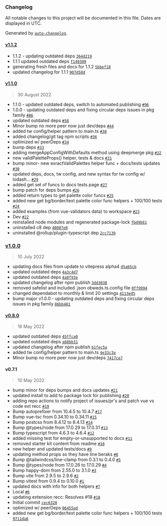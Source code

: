 ### Changelog

All notable changes to this project will be documented in this file. Dates are displayed in UTC.

Generated by [`auto-changelog`](https://github.com/CookPete/auto-changelog).

#### [v1.1.2](https://github.com/obewds/vue-component-helpers/compare/v1.1.0...v1.1.2)

- 1.1.2 - updating outdated deps [`364d219`](https://github.com/obewds/vue-component-helpers/commit/364d219a46ccd31d7c00e2a1d5ad0214a7139944)
- 1.1.1 updated outdated deps [`f140309`](https://github.com/obewds/vue-component-helpers/commit/f140309c0839804e7e07ce6c30410b3cb725707c)
- generating fresh files and docs for 1.1.2 [`5bbef18`](https://github.com/obewds/vue-component-helpers/commit/5bbef181bbb94c4c9cfc9623d908a4bbbe1bc537)
- updated changelog for 1.1.1 [`907d50d`](https://github.com/obewds/vue-component-helpers/commit/907d50daef98757f35a5319703458f7c919ff50b)

#### [v1.1.0](https://github.com/obewds/vue-component-helpers/compare/v1.0.0...v1.1.0)

> 30 August 2022

- 1.1.0 - updated outdated deps, switch to automated publishing [`#96`](https://github.com/obewds/vue-component-helpers/pull/96)
- 1.0.0 - updating outdated deps and fixing circular deps issues in pkg family [`#86`](https://github.com/obewds/vue-component-helpers/pull/86)
- updated outdated deps [`#58`](https://github.com/obewds/vue-component-helpers/pull/58)
- Minor bump no more peer now just dev/deps [`#44`](https://github.com/obewds/vue-component-helpers/pull/44)
- added tw config/helper pattern to main.ts [`#38`](https://github.com/obewds/vue-component-helpers/pull/38)
- added changelog/git tag npm scripts [`#36`](https://github.com/obewds/vue-component-helpers/pull/36)
- optimized w/ peerDeps [`#34`](https://github.com/obewds/vue-component-helpers/pull/34)
- bump deps [`#33`](https://github.com/obewds/vue-component-helpers/pull/33)
- adding mergeAppConfigWithDefaults method using deepmerge pkg [`#32`](https://github.com/obewds/vue-component-helpers/pull/32)
- new validPaletteProps() helper, tests & docs [`#31`](https://github.com/obewds/vue-component-helpers/pull/31)
- bump minor- new exractValidPalettes helper func + docs/tests updates [`#30`](https://github.com/obewds/vue-component-helpers/pull/30)
- updated deps, docs, tw config, and new syntax for tw config w/ lodash… [`#29`](https://github.com/obewds/vue-component-helpers/pull/29)
- added get set of funcs to docs tests page [`#27`](https://github.com/obewds/vue-component-helpers/pull/27)
- bump patch for deps bumps [`#26`](https://github.com/obewds/vue-component-helpers/pull/26)
- added return types to get palette color funcs [`#25`](https://github.com/obewds/vue-component-helpers/pull/25)
- added new get bg/border/text palette color func helpers + 100/100 tests [`#24`](https://github.com/obewds/vue-component-helpers/pull/24)
- added examples (from vue-validators data) to workspace [`#23`](https://github.com/obewds/vue-component-helpers/pull/23)
- Dev [`#22`](https://github.com/obewds/vue-component-helpers/pull/22)
- reinstalled node modules and regenerated package-lock [`fbd9b61`](https://github.com/obewds/vue-component-helpers/commit/fbd9b612d534ffc7659428215470bdaca49191d9)
- uninstalled c8 dep [`40087e8`](https://github.com/obewds/vue-component-helpers/commit/40087e8d69a214210ca8ffe78c2fd345552c32cc)
- uninstalled @rollup/plugin-typescript dep [`2cc7139`](https://github.com/obewds/vue-component-helpers/commit/2cc71397996b38e0a9a84110ee8ce172df1e3157)

### [v1.0.0](https://github.com/obewds/vue-component-helpers/compare/v0.8.0...v1.0.0)

> 10 July 2022

- updating docs files from update to vitepress alpha4 [`d5a65cb`](https://github.com/obewds/vue-component-helpers/commit/d5a65cbb5d3eae5f2e58bcb97d653ea561fa98b5)
- updated outdated deps [`4a3c4d7`](https://github.com/obewds/vue-component-helpers/commit/4a3c4d7ee49f114676ce2daf2dd4b497d50d062d)
- updated outdated deps [`4a8f93e`](https://github.com/obewds/vue-component-helpers/commit/4a8f93efeba6f7587e21cb2cfbc3ff5af7461994)
- updated changelog after npm publish [`3dd3038`](https://github.com/obewds/vue-component-helpers/commit/3dd3038939edc9b01a03c4051d25353bbeabe7ec)
- removed safelist and included .json obweds.ts.config file [`0ff9994`](https://github.com/obewds/vue-component-helpers/commit/0ff9994fbbca7b94fe31cb570fd05f99c0bcec39)
- changed dependabot to monthly & limit 20 settings [`4113ed5`](https://github.com/obewds/vue-component-helpers/commit/4113ed5b5aedba9e1ae97462f24991256bf5cb9c)
- bump major v1.0.0 - updating outdated deps and fixing circular deps issues in pkg family [`86bb481`](https://github.com/obewds/vue-component-helpers/commit/86bb481d23493ff2d21b26656546d60a6fc28a7a)

#### [v0.8.0](https://github.com/obewds/vue-component-helpers/compare/v0.7.1...v0.8.0)

> 16 May 2022

- updated outdated deps [`45ffca0`](https://github.com/obewds/vue-component-helpers/commit/45ffca0916991c0bc0188f1e0c481b9bb358a627)
- updated outdated deps [`a68bb31`](https://github.com/obewds/vue-component-helpers/commit/a68bb319f9a790c2e21f789d0fcfe1f9cc678375)
- updated changelog after npm publish [`b1fec5a`](https://github.com/obewds/vue-component-helpers/commit/b1fec5aac075e27a97e61dba7195675181d41c99)
- added tw config/helper pattern to main.ts [`4e33c3a`](https://github.com/obewds/vue-component-helpers/commit/4e33c3a873084bebba33b271b02e96229c20af13)
- Minor bump no more peer now just dev/deps [`7417ce7`](https://github.com/obewds/vue-component-helpers/commit/7417ce72c41393f7a59fcb84953b18a83f8ec06a)

#### v0.7.1

> 10 May 2022

- bump minor for deps bumps and docs updates [`#21`](https://github.com/obewds/vue-component-helpers/pull/21)
- updated install to add to package lock for publishing [`#20`](https://github.com/obewds/vue-component-helpers/pull/20)
- adding repo actions to notify project of issues/pr's and patch vue vs code ext recc [`#19`](https://github.com/obewds/vue-component-helpers/pull/19)
- Bump autoprefixer from 10.4.5 to 10.4.7 [`#17`](https://github.com/obewds/vue-component-helpers/pull/17)
- Bump vue-tsc from 0.34.10 to 0.34.11 [`#15`](https://github.com/obewds/vue-component-helpers/pull/15)
- Bump postcss from 8.4.12 to 8.4.13 [`#14`](https://github.com/obewds/vue-component-helpers/pull/14)
- Bump @types/node from 17.0.29 to 17.0.31 [`#13`](https://github.com/obewds/vue-component-helpers/pull/13)
- Bump typescript from 4.6.3 to 4.6.4 [`#12`](https://github.com/obewds/vue-component-helpers/pull/12)
- added missing test for empty-or-unsupported to docs [`#11`](https://github.com/obewds/vue-component-helpers/pull/11)
- removed starter kit content from readme [`#10`](https://github.com/obewds/vue-component-helpers/pull/10)
- new helper and updated tests/docs [`#9`](https://github.com/obewds/vue-component-helpers/pull/9)
- updating method props so they have line beraks [`#8`](https://github.com/obewds/vue-component-helpers/pull/8)
- Bump @tailwindcss/line-clamp from 0.3.1 to 0.4.0 [`#5`](https://github.com/obewds/vue-component-helpers/pull/5)
- Bump @types/node from 17.0.26 to 17.0.29 [`#4`](https://github.com/obewds/vue-component-helpers/pull/4)
- Bump happy-dom from 2.55.0 to 3.1.0 [`#3`](https://github.com/obewds/vue-component-helpers/pull/3)
- Bump vite from 2.9.5 to 2.9.6 [`#2`](https://github.com/obewds/vue-component-helpers/pull/2)
- Bump vitest from 0.9.4 to 0.10.0 [`#1`](https://github.com/obewds/vue-component-helpers/pull/1)
- updated docs with info for both helpers [`#7`](https://github.com/obewds/vue-component-helpers/pull/7)
- Local [`#6`](https://github.com/obewds/vue-component-helpers/pull/6)
- updating extension recc: Resolves #18 [`#18`](https://github.com/obewds/vue-component-helpers/issues/18)
- Initial commit [`cec6328`](https://github.com/obewds/vue-component-helpers/commit/cec63287ad96da1cdc77bf9eafab7e66954f536c)
- optimized w/ peerDeps [`06455ad`](https://github.com/obewds/vue-component-helpers/commit/06455ad168ed8d1ae2423dc69439e6aa93d0c1b3)
- added new get bg/border/text palette color func helpers + 100/100 tests [`9711da6`](https://github.com/obewds/vue-component-helpers/commit/9711da67aae225e9aeec4674b9c283f465799f9a)
